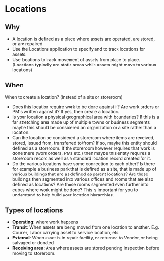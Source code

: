 # Locations

## Why
- A location is defined as a place where assets are operated, are stored, or are repaired
- Use the Locations application to specify and to track locations for assets.
- Use locations to track movement of assets from place to place. (Locations typically are static areas while assets might move to various locations)


## When

When to create a location? (instead of a site or storeroom)
- Does this location require work to be done against it? Are work orders or PM's written against it? If yes, then create a location.
- Is your location a physical geographical area with boundaries? If this is a far stretching area made up of multiple towns or business segments maybe this should be considered an organization or a site rather than a location.
- Can the location be considered a storeroom where items are received, stored, issued from, transferred to/from? If so, maybe this entity should defined as a storeroom. If the storeroom however requires that work is done there (work orders, PMs etc.) then maybe this entity requires a storeroom record as well as a standard location record created for it.
-  Do the various locations have some connection to each other? Is there for example a business park that is defined as a site, that is made up of various buildings that are as defined as parent locations? Are these buildings then segmented into various offices and rooms that are also defined as locations? Are those rooms segmented even further into cubes where work might be done? This is important for you to understand to help build your location hierarchies.

## Types of locations
- **Operating**: where work happens
- **Transit**: When assets are being moved from one location to another. E.g. Courier, Labor carrying asset to service location, etc.
- **External**: When asset is in repair facility, or returned to Vendor, or being salvaged or donated
- **Receiving area**: Area where assets are stored pending inspection before moving to storeroom.
